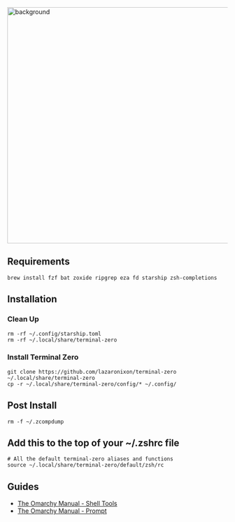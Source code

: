 <img width="960" height="540" alt="background" src="https://github.com/user-attachments/assets/35012f6c-5507-4fb5-b893-080585bc0362" />

## Requirements

```
brew install fzf bat zoxide ripgrep eza fd starship zsh-completions
```

## Installation

### Clean Up

```
rm -rf ~/.config/starship.toml
rm -rf ~/.local/share/terminal-zero
```

### Install Terminal Zero

```
git clone https://github.com/lazaronixon/terminal-zero ~/.local/share/terminal-zero
cp -r ~/.local/share/terminal-zero/config/* ~/.config/
```

## Post Install

```
rm -f ~/.zcompdump
```

## Add this to the top of your ~/.zshrc file

```
# All the default terminal-zero aliases and functions
source ~/.local/share/terminal-zero/default/zsh/rc
```

## Guides

- [The Omarchy Manual - Shell Tools](https://learn.omacom.io/2/the-omarchy-manual/57/shell-tools)
- [The Omarchy Manual - Prompt](https://learn.omacom.io/2/the-omarchy-manual/95/prompt)
